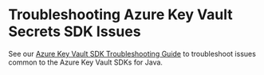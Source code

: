 # Troubleshooting Azure Key Vault Secrets SDK Issues
See our [Azure Key Vault SDK Troubleshooting Guide](https://github.com/Azure/azure-sdk-for-java/blob/main/sdk/keyvault/TROUBLESHOOTING.md) to troubleshoot issues common to the Azure Key Vault SDKs for Java.